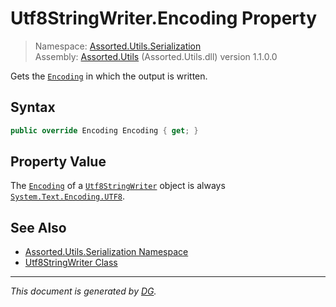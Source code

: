 ﻿# Utf8StringWriter.Encoding Property

> Namespace: [Assorted.Utils.Serialization](index.md#assortedutilsserialization-namespace)\
> Assembly: [Assorted.Utils](index.md) (Assorted.Utils.dll) version 1.1.0.0

Gets the [`Encoding`](Assorted.Utils.Serialization.Utf8StringWriter.Encoding.md) in which the output is written.

## Syntax

```csharp
public override Encoding Encoding { get; }
```

## Property Value

The [`Encoding`](Assorted.Utils.Serialization.Utf8StringWriter.Encoding.md) of a [`Utf8StringWriter`](Assorted.Utils.Serialization.Utf8StringWriter.md) object is always [`System.Text.Encoding.UTF8`](https://docs.microsoft.com/en-us/dotnet/api/system.text.encoding.utf8).

## See Also

- [Assorted.Utils.Serialization Namespace](index.md#assortedutilsserialization-namespace)
- [Utf8StringWriter Class](Assorted.Utils.Serialization.Utf8StringWriter.md)

---

_This document is generated by [DG](https://github.com/Khojasteh/dg)._
